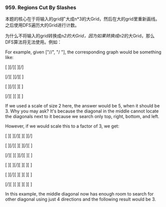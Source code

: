 ### 959. Regions Cut By Slashes

本题的核心在于将输入的grid扩大成n*3的大Grid，然后在大的grid里重新画线。之后使用DFS遍历大的Grid进行计数。

为什么不将输入的grid转换成n*2的大Grid，因为如果转换成n*2的大Grid，那么DFS算法将无法使用。例如：

For example, given ["//", "/ "], the corresponding graph would be something like:

[ ][/][ ][/]


[/][ ][/][ ]


[ ][/][ ][ ]


[/][ ][ ][ ]

If we used a scale of size 2 here, the answer would be 5, when it should be 3. Why you may ask? It's because the diagonal in the middle cannot locate the diagonals next to it because we search only top, right, bottom, and left. 

However, if we would scale this to a factor of 3, we get:

[ ][ ][/][ ][ ][/]


[ ][/][ ][ ][/][ ]


[/][ ][ ][/][ ][ ]


[ ][ ][/][ ][ ][ ]


[ ][/][ ][ ][ ][ ]


[/][ ][ ][ ][ ][ ]

In this example, the middle diagonal now has enough room to search for other diagonal using just 4 directions and the following result would be 3.
